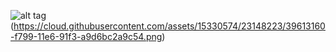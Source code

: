 ![alt tag](http://url/to/img.png)
(https://cloud.githubusercontent.com/assets/15330574/23148223/39613160-f799-11e6-91f3-a9d6bc2a9c54.png)